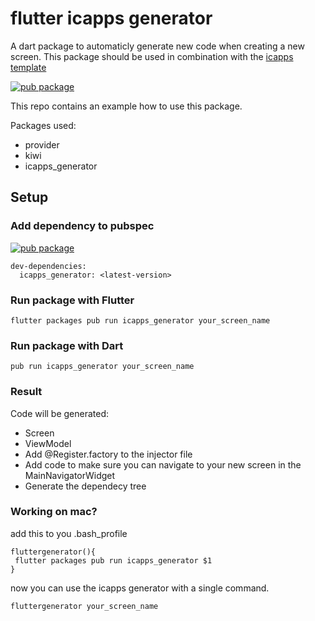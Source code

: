 # flutter icapps generator

A dart package to automaticly generate new code when creating a new screen. 
This package should be used in combination with the [icapps template](https://github.com/icapps/flutter-template)

[![pub package](https://img.shields.io/pub/v/icapps_generator.svg)](https://pub.dartlang.org/packages/icapps_generator)

This repo contains an example how to use this package.

Packages used:
 - provider
 - kiwi
 - icapps_generator

## Setup

### Add dependency to pubspec

[![pub package](https://img.shields.io/pub/v/icapps_generator.svg)](https://pub.dartlang.org/packages/icapps_generator)
```
dev-dependencies:
  icapps_generator: <latest-version>
```
### Run package with Flutter

```
flutter packages pub run icapps_generator your_screen_name
```

### Run package with Dart

```
pub run icapps_generator your_screen_name
```

### Result

Code will be generated:

- Screen
- ViewModel
- Add @Register.factory to the injector file
- Add code to make sure you can navigate to your new screen in the MainNavigatorWidget
- Generate the dependecy tree

### Working on mac?

add this to you .bash_profile

```
fluttergenerator(){
 flutter packages pub run icapps_generator $1
}
```

now you can use the icapps generator with a single command.

```
fluttergenerator your_screen_name
```